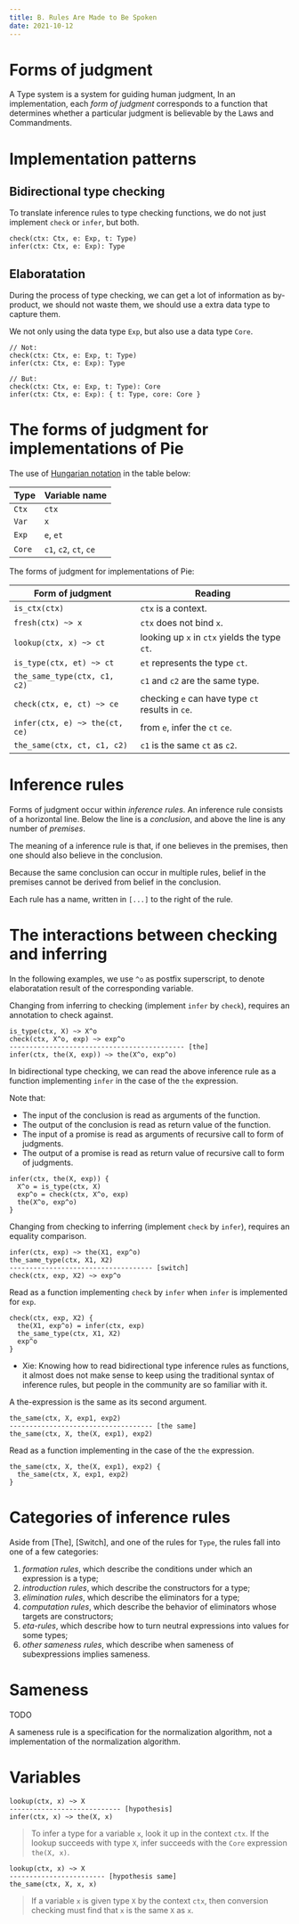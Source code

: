```yaml
---
title: B. Rules Are Made to Be Spoken
date: 2021-10-12
---
```


# Forms of judgment

A Type system is a system for guiding human judgment,
In an implementation, each *form of judgment*
corresponds to a function that determines
whether a particular judgment is believable
by the Laws and Commandments.

# Implementation patterns

## Bidirectional type checking

To translate inference rules to type checking functions,
we do not just implement `check` or `infer`, but both.

```
check(ctx: Ctx, e: Exp, t: Type)
infer(ctx: Ctx, e: Exp): Type
```

## Elaboratation

During the process of type checking, we can get a lot of information as by-product,
we should not waste them, we should use a extra data type to capture them.

We not only using the data type `Exp`, but also use a data type `Core`.

```
// Not:
check(ctx: Ctx, e: Exp, t: Type)
infer(ctx: Ctx, e: Exp): Type

// But:
check(ctx: Ctx, e: Exp, t: Type): Core
infer(ctx: Ctx, e: Exp): { t: Type, core: Core }
```

# The forms of judgment for implementations of Pie

The use of [Hungarian notation][] in the table below:

| Type   | Variable name          |
|--------|------------------------|
| `Ctx`  | `ctx`                  |
| `Var`  | `x`                    |
| `Exp`  | `e`, `et`              |
| `Core` | `c1`, `c2`, `ct`, `ce` |

[Hungarian notation]: https://en.wikipedia.org/wiki/Hungarian_notation

The forms of judgment for implementations of Pie:

| Form of judgment               | Reading                                          |
|--------------------------------|--------------------------------------------------|
| `is_ctx(ctx)`                  | `ctx` is a context.                              |
| `fresh(ctx) ~> x`              | `ctx` does not bind `x`.                         |
| `lookup(ctx, x) ~> ct`         | looking up `x` in `ctx` yields the type `ct`.    |
| `is_type(ctx, et) ~> ct`       | `et` represents the type `ct`.                   |
| `the_same_type(ctx, c1, c2)`   | `c1` and `c2` are the same type.                 |
| `check(ctx, e, ct) ~> ce`      | checking `e` can have type `ct` results in `ce`. |
| `infer(ctx, e) ~> the(ct, ce)` | from `e`, infer the `ct` `ce`.                   |
| `the_same(ctx, ct, c1, c2)`    | `c1` is the same `ct` as `c2`.                   |

# Inference rules

Forms of judgment occur within *inference rules*.
An inference rule consists of a horizontal line.
Below the line is a *conclusion*, and above the line
is any number of *premises*.

The meaning of a inference rule is that,
if one believes in the premises,
then one should also believe in the conclusion.

Because the same conclusion can occur in multiple rules,
belief in the premises cannot be derived from belief in the conclusion.

Each rule has a name, written in `[...]` to the right of the rule.

# The interactions between checking and inferring

In the following examples, we use `^o` as postfix superscript,
to denote elaboratation result of the corresponding variable.

Changing from inferring to checking (implement `infer` by `check`),
requires an annotation to check against.

```
is_type(ctx, X) ~> X^o
check(ctx, X^o, exp) ~> exp^o
-------------------------------------------- [the]
infer(ctx, the(X, exp)) ~> the(X^o, exp^o)
```

In bidirectional type checking,
we can read the above inference rule as a function
implementing `infer` in the case of the `the` expression.

Note that:
- The input of the conclusion is read as arguments of the function.
- The output of the conclusion is read as return value of the function.
- The input of a promise is read as arguments of recursive call to form of judgments.
- The output of a promise is read as return value of recursive call to form of judgments.

```
infer(ctx, the(X, exp)) {
  X^o = is_type(ctx, X)
  exp^o = check(ctx, X^o, exp)
  the(X^o, exp^o)
}
```

Changing from checking to inferring (implement `check` by `infer`),
requires an equality comparison.

```
infer(ctx, exp) ~> the(X1, exp^o)
the_same_type(ctx, X1, X2)
------------------------------------ [switch]
check(ctx, exp, X2) ~> exp^o
```

Read as a function implementing `check` by `infer`
when `infer` is implemented for `exp`.

```
check(ctx, exp, X2) {
  the(X1, exp^o) = infer(ctx, exp)
  the_same_type(ctx, X1, X2)
  exp^o
}
```

- Xie: Knowing how to read bidirectional type inference rules as functions,
  it almost does not make sense to keep using the traditional syntax of inference rules,
  but people in the community are so familiar with it.

A the-expression is the same as its second argument.

```
the_same(ctx, X, exp1, exp2)
------------------------------------ [the same]
the_same(ctx, X, the(X, exp1), exp2)
```

Read as a function implementing in the case of the `the` expression.

```
the_same(ctx, X, the(X, exp1), exp2) {
  the_same(ctx, X, exp1, exp2)
}
```

# Categories of inference rules

Aside from [The], [Switch], and one of the rules for `Type`,
the rules fall into one of a few categories:

1. *formation rules*, which describe the conditions under which an expression is a type;
2. *introduction rules*, which describe the constructors for a type;
3. *elimination rules*, which describe the eliminators for a type;
4. *computation rules*, which describe the behavior of eliminators whose targets are constructors;
5. *eta-rules*, which describe how to turn neutral expressions into values for some types;
6. *other sameness rules*, which describe when sameness of subexpressions implies sameness.

# Sameness

TODO

A sameness rule is a specification for the normalization algorithm,
not a implementation of the normalization algorithm.

# Variables

```
lookup(ctx, x) ~> X
---------------------------- [hypothesis]
infer(ctx, x) ~> the(X, x)
```

> To infer a type for a variable `x`,
> look it up in the context `ctx`.
> If the lookup succeeds with type `X`,
> infer succeeds with the `Core` expression `the(X, x)`.

```
lookup(ctx, x) ~> X
------------------------ [hypothesis same]
the_same(ctx, X, x, x)
```

> If a variable `x` is given type `X` by the context `ctx`,
> then conversion checking must find that `x` is the same `X` as `x`.
